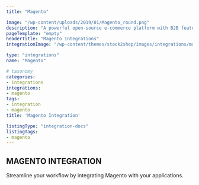 ```yaml
---
title: "Magento"

image: "/wp-content/uploads/2019/01/Magento_round.png"
description: "A powerful open-source e-commerce platform with B2B features scaled for complex data."
pageTemplate: "empty"
headerTitle: "Magento Integrations"
integrationImage: "/wp-content/themes/stock2shop/images/integrations/magento.png"

type: "integrations"
name: "Magento"

# taxonomy
categories:
- integrations
integrations:
- magento
tags:
- integration
- magento
title: 'Magento Integration'

listingType: "integration-docs"
listingTags:
- magento
---
```


## MAGENTO INTEGRATION

Streamline your workflow by integrating Magento with your applications.

